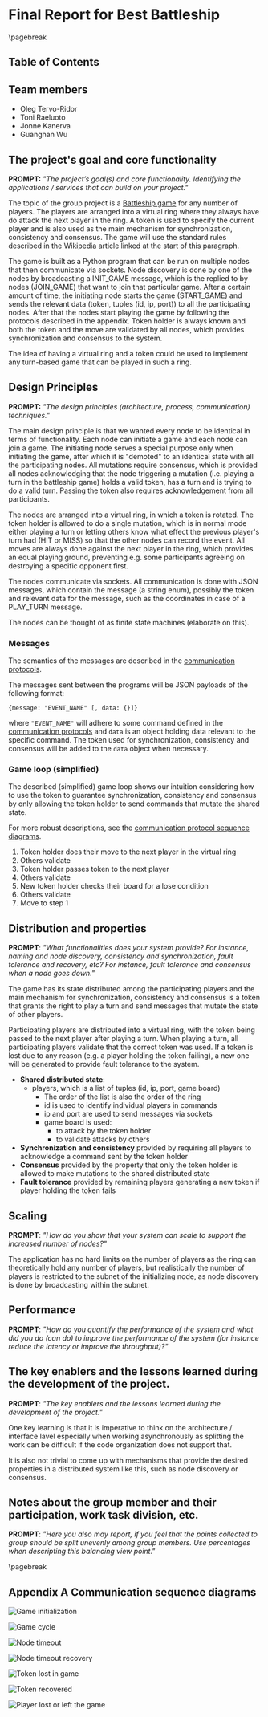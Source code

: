 # Final Report for Best Battleship

\pagebreak

## Table of Contents

## Team members

- Oleg Tervo-Ridor
- Toni Raeluoto
- Jonne Kanerva 
- Guanghan Wu

## The project's goal and core functionality

**PROMPT:** *"The project’s goal(s) and core functionality. Identifying the applications / services that can build on your project."*

The topic of the group project is a [Battleship game](https://en.wikipedia.org/wiki/Battleship_(game)) for any number of players. The players are arranged into a virtual ring where they always have do attack the next player in the ring. A token is used to specify the current player and is also used as the main mechanism for synchronization, consistency and consensus. The game will use the standard rules described in the Wikipedia article linked at the start of this paragraph.

The game is built as a Python program that can be run on multiple nodes that then communicate via sockets. Node discovery is done by one of the nodes by broadcasting a INIT_GAME message, which is the replied to by nodes (JOIN_GAME) that want to join that particular game. After a certain amount of time, the initiating node starts the game (START_GAME) and sends the relevant data (token, tuples (id, ip, port)) to all the participating nodes. After that the nodes start playing the game by following the protocols described in the appendix. Token holder is always known and both the token and the move are validated by all nodes, which provides synchronization and consensus to the system.

The idea of having a virtual ring and a token could be used to implement any turn-based game that can be played in such a ring.

## Design Principles

**PROMPT:** *"The design principles (architecture, process, communication) techniques."*

The main design principle is that we wanted every node to be identical in terms of functionality. Each node can initiate a game and each node can join a game. The initiating node serves a special purpose only when initiating the game, after which it is "demoted" to an identical state with all the participating nodes. All mutations require consensus, which is provided all nodes acknowledging that the node triggering a mutation (i.e. playing a turn in the battleship game) holds a valid token, has a turn and is trying to do a valid turn. Passing the token also requires acknowledgement from all participants.

The nodes are arranged into a virtual ring, in which a token is rotated. The token holder is allowed to do a single mutation, which is in normal mode either playing a turn or letting others know what effect the previous player's turn had (HIT or MISS) so that the other nodes can record the event. All moves are always done against the next player in the ring, which provides an equal playing ground, preventing e.g. some participants agreeing on destroying a specific opponent first.

The nodes communicate via sockets. All communication is done with JSON messages, which contain the message (a string enum), possibly the token and relevant data for the message, such as the coordinates in case of a PLAY_TURN message.

The nodes can be thought of as finite state machines (elaborate on this).

### Messages

The semantics of the messages are described in the [communication protocols](#).

The messages sent between the programs will be JSON payloads of the following format:
```
{message: "EVENT_NAME" [, data: {}]}
```

where `"EVENT_NAME"` will adhere to some command defined in the [communication protocols](#) and `data` is an object holding data relevant to the specific command. The token used for synchronization, consistency and consensus will be added to the `data` object when necessary.

### Game loop (simplified)

The described (simplified) game loop shows our intuition considering how to use the token to guarantee synchronization, consistency and consensus by only allowing the token holder to send commands that mutate the shared state.

For more robust descriptions, see the [communication protocol sequence diagrams](#).

1. Token holder does their move to the next player in the virtual ring
2. Others validate
3. Token holder passes token to the next player
4. Others validate
5. New token holder checks their board for a lose condition
6. Others validate
7. Move to step 1

## Distribution and properties

**PROMPT**: *"What functionalities does your system provide? For instance, naming and node discovery,
consistency and synchronization, fault tolerance and recovery, etc? For instance, fault tolerance
and consensus when a node goes down."*

The game has its state distributed among the participating players and the main mechanism for synchronization, consistency and consensus is a token that grants the right to play a turn and send messages that mutate the state of other players.

Participating players are distributed into a virtual ring, with the token being passed to the next player
after playing a turn. When playing a turn, all participating players validate that the correct token was used. If a token is lost due to any reason (e.g. a player holding the token failing), a new one will be generated to provide fault tolerance to the system.

- **Shared distributed state**:
    - players, which is a list of tuples (id, ip, port, game board)
        - The order of the list is also the order of the ring
        - id is used to identify individual players in commands
        - ip and port are used to send messages via sockets
        - game board is used:
            - to attack by the token holder
            - to validate attacks by others
- **Synchronization and consistency** provided by requiring all players to acknowledge a command sent by the token holder
- **Consensus** provided by the property that only the token holder is allowed to make mutations to the shared distributed state
- **Fault tolerance** provided by remaining players generating a new token if player holding the token fails

## Scaling

**PROMPT**: *"How do you show that your system can scale to support the increased number of nodes?"*

The application has no hard limits on the number of players as the ring can theoretically hold any number of players, but realistically the number of players is restricted to the subnet of the initializing node, as node discovery is done by broadcasting within the subnet.

## Performance

**PROMPT**: *"How do you quantify the performance of the system and what did you do (can do) to improve the performance of the system (for instance reduce the latency or improve the throughput)?"*

## The key enablers and the lessons learned during the development of the project.

**PROMPT**: *"The key enablers and the lessons learned during the development of the project."*

One key learning is that it is imperative to think on the architecture / interface lavel especially when working asynchronously as splitting the work can be difficult if the code organization does not support that.

It is also not trivial to come up with mechanisms that provide the desired properties in a distributed system like this, such as node discovery or consensus.

## Notes about the group member and their participation, work task division, etc.

**PROMPT**: *"Here you also may report, if you feel that the points collected to group should be split unevenly among group members. Use percentages when descripting this balancing view point."*

\pagebreak

## Appendix A Communication sequence diagrams

![Game initialization](../protocols/1-Start.jpg)

![Game cycle](../protocols/2-GameCycle.jpg)

![Node timeout](../protocols/3-Timeout.jpg)

![Node timeout recovery](../protocols/4-TimeoutNodeRecovered.jpg)

![Token lost in game](../protocols/5-TokenLost.jpg)

![Token recovered](../protocols/6-TokenNodeRecovered.jpg)

![Player lost or left the game](../protocols/7-PlayerLostOrSurrendered.jpg)